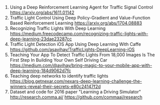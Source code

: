 1. Using a Deep Reinforcement Learning Agent for Traffic Signal Control  https://arxiv.org/abs/1611.01142
2. Traffic Light Control Using Deep Policy-Gradient and Value-Function Based Reinforcement Learning  https://arxiv.org/abs/1704.08883
3. Recognizing Traffic Lights With Deep Learning  https://medium.freecodecamp.com/recognizing-traffic-lights-with-deep-learning-23dae23287cc
4. Traffic Light Detection iOS App Using Deep Learning With Caffe  https://github.com/asavihay/TrafficLights-DeepLearning-iOS
5. Teaching Your App To Detect Traffic Lights From 18,000 Images Is The First Step In Building Your Own Self Driving Car  https://medium.com/@avihay/bring-magic-to-your-mobile-app-with-deep-learning-184d9062d7fc
6. Teaching deep networks to identify traffic lights  https://blog.getnexar.com/nexars-deep-learning-challenge-the-winners-reveal-their-secrets-e80c24147f2d
7. Dataset and code for 2016 paper "Learning a Driving Simulator"  http://research.comma.ai/  https://github.com/commaai/research
